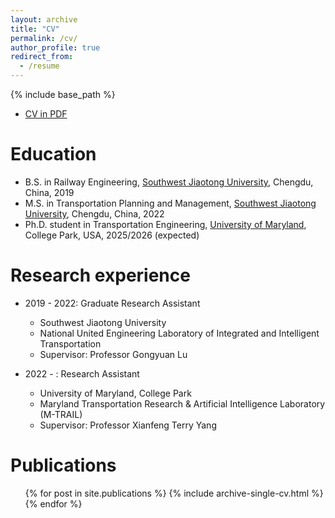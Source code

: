 ```yaml
---
layout: archive
title: "CV"
permalink: /cv/
author_profile: true
redirect_from:
  - /resume
---
```


{% include base_path %}

* [CV in PDF](https://github.com/YuanzhengLei/yuanzhenglei.github.io/blob/master/Academic_cv_YuanzhengLei.pdf)

Education
======
* B.S. in Railway Engineering, [Southwest Jiaotong University](https://ctt.swjtu.edu.cn/), Chengdu, China, 2019
* M.S. in Transportation Planning and Management, [Southwest Jiaotong University](https://ctt.swjtu.edu.cn/), Chengdu, China, 2022
* Ph.D. student in Transportation Engineering, [University of Maryland](https://cee.umd.edu/), College Park, USA, 2025/2026 (expected)

Research experience
======
* 2019 - 2022: Graduate Research Assistant
  * Southwest Jiaotong University
  * National United Engineering Laboratory of Integrated and Intelligent Transportation
  * Supervisor: Professor Gongyuan Lu

* 2022 - : Research Assistant
  * University of Maryland, College Park
  * Maryland Transportation Research & Artificial Intelligence Laboratory (M-TRAIL)
  * Supervisor: Professor Xianfeng Terry Yang
  

Publications
======
  <ul>{% for post in site.publications %}
    {% include archive-single-cv.html %}
  {% endfor %}</ul>
  

